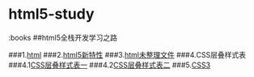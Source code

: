 # html5-study
:books ##html5全栈开发学习之路

###1.[html](https://github.com/wukainf/html5-study/tree/master/html)
###2.[html5新特性](https://github.com/wukainf/html5-study/tree/master/html新特性)
###3.[html未整理文件](https://github.com/wukainf/html5-study/tree/master/html未整理文件)
###4.CSS层叠样式表
  ###4.1[CSS层叠样式表一](https://github.com/wukainf/html5-study/tree/master/CSS层叠样式表第一次添加)
  ###4.2[CSS层叠样式表二](https://github.com/wukainf/html5-study/tree/master/CSS层叠样式表第二次添加)
###5.[CSS3](https://github.com/wukainf/html5-study/tree/master/CSS新增特性)
